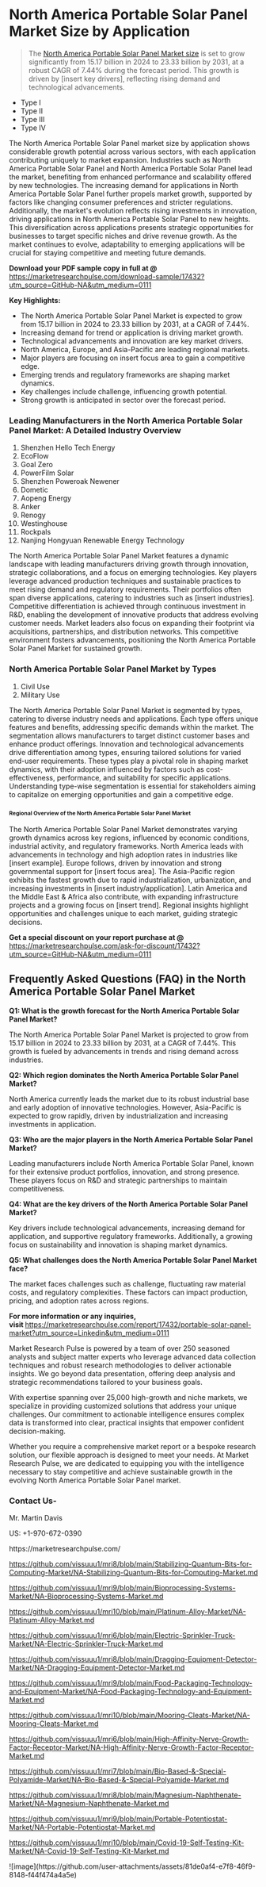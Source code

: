 <h1>North America Portable Solar Panel Market&nbsp;Size by Application</h1><blockquote><p>The <a href="https://marketresearchpulse.com/download-sample/17432?utm_source=GitHub-NA&amp;utm_medium=0111">North America Portable Solar Panel Market size</a> is set to grow significantly from 15.17 billion in 2024 to 23.33 billion by 2031, at a robust CAGR of 7.44% during the forecast period. This growth is driven by [insert key drivers], reflecting rising demand and technological advancements.</p></blockquote><ul><li>Type I<li> Type II<li> Type III<li> Type IV</li></ul><p>The North America Portable Solar Panel market size by application shows considerable growth potential across various sectors, with each application contributing uniquely to market expansion. Industries such as North America Portable Solar Panel and North America Portable Solar Panel lead the market, benefiting from enhanced performance and scalability offered by new technologies. The increasing demand for applications in North America Portable Solar Panel further propels market growth, supported by factors like changing consumer preferences and stricter regulations. Additionally, the market's evolution reflects rising investments in innovation, driving applications in North America Portable Solar Panel to new heights. This diversification across applications presents strategic opportunities for businesses to target specific niches and drive revenue growth. As the market continues to evolve, adaptability to emerging applications will be crucial for staying competitive and meeting future demands.</p><p><strong>Download your PDF sample copy in full at @ </strong><a href="https://marketresearchpulse.com/download-sample/17432?utm_source=GitHub-NA&amp;utm_medium=0111">https://marketresearchpulse.com/download-sample/17432?utm_source=GitHub-NA&amp;utm_medium=0111</a></p><p><strong>Key Highlights: </strong></p><ul><li>The North America Portable Solar Panel Market is expected to grow from 15.17 billion in 2024 to 23.33 billion by 2031, at a CAGR of 7.44%.</li><li>Increasing demand for trend or application is driving market growth.</li><li>Technological advancements and innovation are key market drivers.</li><li>North America, Europe, and Asia-Pacific are leading regional markets.</li><li>Major players are focusing on insert focus area to gain a competitive edge.</li><li>Emerging trends and regulatory frameworks are shaping market dynamics.</li><li>Key challenges include challenge, influencing growth potential.</li><li>Strong growth is anticipated in sector over the forecast period.</li></ul><h3>Leading Manufacturers in the North America Portable Solar Panel Market: A Detailed Industry Overview</h3><ol><li>Shenzhen Hello Tech Energy</li><li>EcoFlow</li><li>Goal Zero</li><li>PowerFilm Solar</li><li>Shenzhen Poweroak Newener</li><li>Dometic</li><li>Aopeng Energy</li><li>Anker</li><li>Renogy</li><li>Westinghouse</li><li>Rockpals</li><li>Nanjing Hongyuan Renewable Energy Technology</li></ol><div class="flex max-w-full flex-col flex-grow"><div class="min-h-8 text-message flex w-full flex-col items-end gap-2 whitespace-normal break-words [.text-message+&amp;]:mt-5" dir="auto" data-message-author-role="assistant" data-message-id="fd8432e4-4910-450d-b182-61b7bfb0a01f" data-message-model-slug="gpt-4o"><div class="flex w-full flex-col gap-1 empty:hidden first:pt-[3px]"><div class="markdown prose w-full break-words dark:prose-invert light"><p>The North America Portable Solar Panel Market features a dynamic landscape with leading manufacturers driving growth through innovation, strategic collaborations, and a focus on emerging technologies. Key players leverage advanced production techniques and sustainable practices to meet rising demand and regulatory requirements. Their portfolios often span diverse applications, catering to industries such as [insert industries]. Competitive differentiation is achieved through continuous investment in R&amp;D, enabling the development of innovative products that address evolving customer needs. Market leaders also focus on expanding their footprint via acquisitions, partnerships, and distribution networks. This competitive environment fosters advancements, positioning the North America Portable Solar Panel Market for sustained growth.</p></div></div></div></div><h3>North America Portable Solar Panel Market by Types</h3><ol><li>Civil Use<li> Military Use</li></ol><div class="flex max-w-full flex-col flex-grow"><div class="min-h-8 text-message flex w-full flex-col items-end gap-2 whitespace-normal break-words [.text-message+&amp;]:mt-5" dir="auto" data-message-author-role="assistant" data-message-id="084470be-0bb7-4664-bddf-5156b4f41249" data-message-model-slug="gpt-4o-mini"><div class="flex w-full flex-col gap-1 empty:hidden first:pt-[3px]"><div class="markdown prose w-full break-words dark:prose-invert light"><p>The North America Portable Solar Panel Market is segmented by types, catering to diverse industry needs and applications. Each type offers unique features and benefits, addressing specific demands within the market. The segmentation allows manufacturers to target distinct customer bases and enhance product offerings. Innovation and technological advancements drive differentiation among types, ensuring tailored solutions for varied end-user requirements. These types play a pivotal role in shaping market dynamics, with their adoption influenced by factors such as cost-effectiveness, performance, and suitability for specific applications. Understanding type-wise segmentation is essential for stakeholders aiming to capitalize on emerging opportunities and gain a competitive edge.</p></div></div></div></div><h3><span style="font-size: 11px;">Regional Overview of the North America Portable Solar Panel Market</span></h3><div class="flex max-w-full flex-col flex-grow"><div class="min-h-8 text-message flex w-full flex-col items-end gap-2 whitespace-normal break-words [.text-message+&amp;]:mt-5" dir="auto" data-message-author-role="assistant" data-message-id="e9038762-ce64-4e30-91c9-9bd413514231" data-message-model-slug="gpt-4o-mini"><div class="flex w-full flex-col gap-1 empty:hidden first:pt-[3px]"><div class="markdown prose w-full break-words dark:prose-invert light"><p>The North America Portable Solar Panel Market demonstrates varying growth dynamics across key regions, influenced by economic conditions, industrial activity, and regulatory frameworks. North America leads with advancements in technology and high adoption rates in industries like [insert example]. Europe follows, driven by innovation and strong governmental support for [insert focus area]. The Asia-Pacific region exhibits the fastest growth due to rapid industrialization, urbanization, and increasing investments in [insert industry/application]. Latin America and the Middle East &amp; Africa also contribute, with expanding infrastructure projects and a growing focus on [insert trend]. Regional insights highlight opportunities and challenges unique to each market, guiding strategic decisions.</p></div></div></div></div><p><strong>Get a special discount on your report purchase at @ </strong><a href="https://marketresearchpulse.com/ask-for-discount/17432?utm_source=GitHub-NA&amp;utm_medium=0111">https://marketresearchpulse.com/ask-for-discount/17432?utm_source=GitHub-NA&amp;utm_medium=0111</a></p><h2>Frequently Asked Questions (FAQ) in the North America Portable Solar Panel Market</h2><p><strong>Q1: What is the growth forecast for the North America Portable Solar Panel Market?</strong></p><p>The North America Portable Solar Panel Market is projected to grow from 15.17 billion in 2024 to 23.33 billion by 2031, at a CAGR of 7.44%. This growth is fueled by advancements in trends and rising demand across industries.</p><p><strong>Q2: Which region dominates the North America Portable Solar Panel Market?</strong></p><p>North America currently leads the market due to its robust industrial base and early adoption of innovative technologies. However, Asia-Pacific is expected to grow rapidly, driven by industrialization and increasing investments in application.</p><p><strong>Q3: Who are the major players in the North America Portable Solar Panel Market?</strong></p><p>Leading manufacturers include North America Portable Solar Panel, known for their extensive product portfolios, innovation, and strong presence. These players focus on R&amp;D and strategic partnerships to maintain competitiveness.</p><p><strong>Q4: What are the key drivers of the North America Portable Solar Panel Market?</strong></p><p>Key drivers include technological advancements, increasing demand for application, and supportive regulatory frameworks. Additionally, a growing focus on sustainability and innovation is shaping market dynamics.</p><p><strong>Q5: What challenges does the North America Portable Solar Panel Market face?</strong></p><p>The market faces challenges such as challenge, fluctuating raw material costs, and regulatory complexities. These factors can impact production, pricing, and adoption rates across regions.</p><p><strong>For more information or any inquiries, visit&nbsp;</strong><a href="https://marketresearchpulse.com/report/17432/portable-solar-panel-market?utm_source=Linkedin&utm_medium=0111">https://marketresearchpulse.com/report/17432/portable-solar-panel-market?utm_source=Linkedin&utm_medium=0111</a></p><p>Market Research Pulse is powered by a team of over 250 seasoned analysts and subject matter experts who leverage advanced data collection techniques and robust research methodologies to deliver actionable insights. We go beyond data presentation, offering deep analysis and strategic recommendations tailored to your business goals.</p><p>With expertise spanning over 25,000 high-growth and niche markets, we specialize in providing customized solutions that address your unique challenges. Our commitment to actionable intelligence ensures complex data is transformed into clear, practical insights that empower confident decision-making.</p><p>Whether you require a comprehensive market report or a bespoke research solution, our flexible approach is designed to meet your needs. At Market Research Pulse, we are dedicated to equipping you with the intelligence necessary to stay competitive and achieve sustainable growth in the evolving North America Portable Solar Panel market.</p><h3><strong>Contact Us-</strong></h3><p>Mr. Martin Davis</p><p>US: +1-970-672-0390</p><p>https://marketresearchpulse.com/</p><p><a href="https://github.com/vissuuu1/mri8/blob/main/Stabilizing-Quantum-Bits-for-Computing-Market/NA-Stabilizing-Quantum-Bits-for-Computing-Market.md">https://github.com/vissuuu1/mri8/blob/main/Stabilizing-Quantum-Bits-for-Computing-Market/NA-Stabilizing-Quantum-Bits-for-Computing-Market.md</a></p><p><a href="https://github.com/vissuuu1/mri9/blob/main/Bioprocessing-Systems-Market/NA-Bioprocessing-Systems-Market.md">https://github.com/vissuuu1/mri9/blob/main/Bioprocessing-Systems-Market/NA-Bioprocessing-Systems-Market.md</a></p><p><a href="https://github.com/vissuuu1/mri10/blob/main/Platinum-Alloy-Market/NA-Platinum-Alloy-Market.md">https://github.com/vissuuu1/mri10/blob/main/Platinum-Alloy-Market/NA-Platinum-Alloy-Market.md</a></p><p><a href="https://github.com/vissuuu1/mri6/blob/main/Electric-Sprinkler-Truck-Market/NA-Electric-Sprinkler-Truck-Market.md">https://github.com/vissuuu1/mri6/blob/main/Electric-Sprinkler-Truck-Market/NA-Electric-Sprinkler-Truck-Market.md</a></p><p><a href="https://github.com/vissuuu1/mri8/blob/main/Dragging-Equipment-Detector-Market/NA-Dragging-Equipment-Detector-Market.md">https://github.com/vissuuu1/mri8/blob/main/Dragging-Equipment-Detector-Market/NA-Dragging-Equipment-Detector-Market.md</a></p><p><a href="https://github.com/vissuuu1/mri9/blob/main/Food-Packaging-Technology-and-Equipment-Market/NA-Food-Packaging-Technology-and-Equipment-Market.md">https://github.com/vissuuu1/mri9/blob/main/Food-Packaging-Technology-and-Equipment-Market/NA-Food-Packaging-Technology-and-Equipment-Market.md</a></p><p><a href="https://github.com/vissuuu1/mri10/blob/main/Mooring-Cleats-Market/NA-Mooring-Cleats-Market.md">https://github.com/vissuuu1/mri10/blob/main/Mooring-Cleats-Market/NA-Mooring-Cleats-Market.md</a></p><p><a href="https://github.com/vissuuu1/mri6/blob/main/High-Affinity-Nerve-Growth-Factor-Receptor-Market/NA-High-Affinity-Nerve-Growth-Factor-Receptor-Market.md">https://github.com/vissuuu1/mri6/blob/main/High-Affinity-Nerve-Growth-Factor-Receptor-Market/NA-High-Affinity-Nerve-Growth-Factor-Receptor-Market.md</a></p><p><a href="https://github.com/vissuuu1/mri7/blob/main/Bio-Based-&-Special-Polyamide-Market/NA-Bio-Based-&-Special-Polyamide-Market.md">https://github.com/vissuuu1/mri7/blob/main/Bio-Based-&-Special-Polyamide-Market/NA-Bio-Based-&-Special-Polyamide-Market.md</a></p><p><a href="https://github.com/vissuuu1/mri8/blob/main/Magnesium-Naphthenate-Market/NA-Magnesium-Naphthenate-Market.md">https://github.com/vissuuu1/mri8/blob/main/Magnesium-Naphthenate-Market/NA-Magnesium-Naphthenate-Market.md</a></p><p><a href="https://github.com/vissuuu1/mri9/blob/main/Portable-Potentiostat-Market/NA-Portable-Potentiostat-Market.md">https://github.com/vissuuu1/mri9/blob/main/Portable-Potentiostat-Market/NA-Portable-Potentiostat-Market.md</a></p><p><a href="https://github.com/vissuuu1/mri10/blob/main/Covid-19-Self-Testing-Kit-Market/NA-Covid-19-Self-Testing-Kit-Market.md">https://github.com/vissuuu1/mri10/blob/main/Covid-19-Self-Testing-Kit-Market/NA-Covid-19-Self-Testing-Kit-Market.md</a></p>
![image](https://github.com/user-attachments/assets/81de0af4-e7f8-46f9-8148-f44f474a4a5e)
